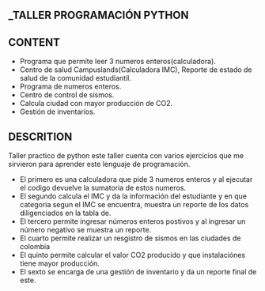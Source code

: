 ## _TALLER PROGRAMACIÓN PYTHON


## CONTENT 

- Programa que permite leer 3 numeros enteros(calculadora).
- Centro de salud Campuslands(Calculadora IMC), Reporte de estado de salud de la comunidad estudiantil.
- Programa de numeros enteros.
- Centro de control de sismos.
- Calcula ciudad con mayor producción de CO2.
- Gestión de inventarios.


## DESCRITION
Taller practico de python este taller cuenta con varios ejercicios que me sirvieron para aprender este lenguaje de programación.


- El primero es una calculadora que pide 3 numeros enteros y al ejecutar el codigo devuelve la sumatoria de estos numeros.
- El segundo calcula el IMC y da la información del estudiante y en que categoria segun el IMC se encuentra, muestra un reporte de los datos diligenciados en la tabla de.
- El tercero permite ingresar números enteros postivos y al ingresar un número negativo se muestra un reporte.
-  El cuarto permite realizar un resgistro de sismos en las ciudades de colombia
-  El quinto permite calcular el valor CO2 producido y que instalaciónes tiene mayor producción.
-  El sexto se encarga de una gestión de inventario y da un reporte final de este.

